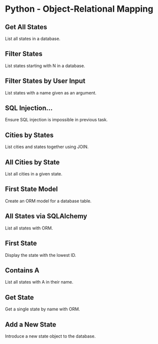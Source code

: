 # Python - Object-Relational Mapping

## Get All States
List all states in a database.

## Filter States
List states starting with N in a database.

## Filter States by User Input
List states with a name given as an argument.

## SQL Injection...
Ensure SQL injection is impossible in previous task.

## Cities by States
List cities and states together using JOIN.

## All Cities by State
List all cities in a given state.

## First State Model
Create an ORM model for a database table.

## All States via SQLAlchemy
List all states with ORM.

## First State
Display the state with the lowest ID.

## Contains A
List all states with A in their name.

## Get State
Get a single state by name with ORM.

## Add a New State
Introduce a new state object to the database.
